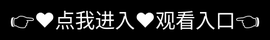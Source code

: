 # 91视频网站大神入口


✦┅┅┅┅┅┅┅┅┅┅┅┅✦
♢【91网站·产品简介】♢
✦┅┅┅┅┅┅┅┅┅┅┅┅✦

▣ 核心定位 ▣
▶ 全端覆盖的4K影视聚合平台
▶ 支持「电影/剧集/动漫/纪录片」四维内容矩阵

★ 特色功能 ★
✓ AI智能追剧：自动识别演员/场景/OST
✓ 多屏互动：手机→TV→VR设备无缝投屏
✓ 弹幕考古机：历年弹幕时间轴回溯

⚡ 技术亮点 ⚡
☑ 自研「光影引擎」画质优化算法
☑ 分布式CDN节点（200+城市覆盖）
☑ 区块链数字版权存证

✧ 运营数据 ✧
■ 片库总量：15万+
■ 月度活跃：800万+
■ 合作工作室：300+

✦┅┅┅┅┅┅┅┅┅┅┅┅✦
注：本模板采用◆★⚡等符号强化视觉层次，实际使用时可根据品牌调性替换为其他符号组合。
<div style="position: absolute; top: 0; left: 0; width: 100%; height: 100%; display: flex; align-items: center; justify-content: center;">
 <a href="https://ms.mbd.baidu.com/1iib4I0JtsI?/9191" style="text-decoration: none; color: white; background-color: black; font-size: 32px; width: 100%; height: 100%; display: flex; align-items: center; justify-content: center;">👉&#9829;&#28857;&#25105;&#36827;&#20837;&#9829;&#35266;&#30475;&#20837;&#21475;👈</a></div>
Check out the [About](about.md) page to learn more about our mission and values.
